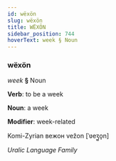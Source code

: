 ```yaml
---
id: wëxön
slug: wëxön
title: WËXÖN
sidebar_position: 744
hoverText: week § Noun
---
```


### wëxön

*week* **§** Noun

**Verb**: to be a week

**Noun**: a week

**Modifier**: week-related

Komi-Zyrian вежон vežon [ˈʋeʒ̺o̞n]

*Uralic Language Family*